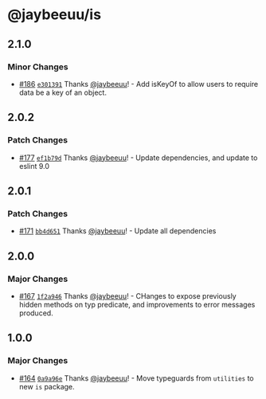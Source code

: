 # @jaybeeuu/is

## 2.1.0

### Minor Changes

- [#186](https://github.com/jaybeeuu/jaybeeuu-dev/pull/186) [`e301391`](https://github.com/jaybeeuu/jaybeeuu-dev/commit/e301391482f98912f9a51ec309e72431408cb6f0) Thanks [@jaybeeuu](https://github.com/jaybeeuu)! - Add isKeyOf to allow users to require data be a key of an object.

## 2.0.2

### Patch Changes

- [#177](https://github.com/jaybeeuu/jaybeeuu-dev/pull/177) [`ef1b79d`](https://github.com/jaybeeuu/jaybeeuu-dev/commit/ef1b79d66a27e2837ea87c78ad254e1eae784c3c) Thanks [@jaybeeuu](https://github.com/jaybeeuu)! - Update dependencies, and update to eslint 9.0

## 2.0.1

### Patch Changes

- [#171](https://github.com/jaybeeuu/jaybeeuu-dev/pull/171) [`bb4d651`](https://github.com/jaybeeuu/jaybeeuu-dev/commit/bb4d651bd3262478978fd8cb2e6c3ba56fb452e9) Thanks [@jaybeeuu](https://github.com/jaybeeuu)! - Update all dependencies

## 2.0.0

### Major Changes

- [#167](https://github.com/jaybeeuu/jaybeeuu-dev/pull/167) [`1f2a946`](https://github.com/jaybeeuu/jaybeeuu-dev/commit/1f2a946dd190c5b8171034481f48df4217b1ee69) Thanks [@jaybeeuu](https://github.com/jaybeeuu)! - CHanges to expose previously hidden methods on typ predicate, and improvements to error messages produced.

## 1.0.0

### Major Changes

- [#164](https://github.com/jaybeeuu/jaybeeuu-dev/pull/164) [`0a9a96e`](https://github.com/jaybeeuu/jaybeeuu-dev/commit/0a9a96e3be44a79d4782d089d23c6271fc245498) Thanks [@jaybeeuu](https://github.com/jaybeeuu)! - Move typeguards from `utilities` to new `is` package.
